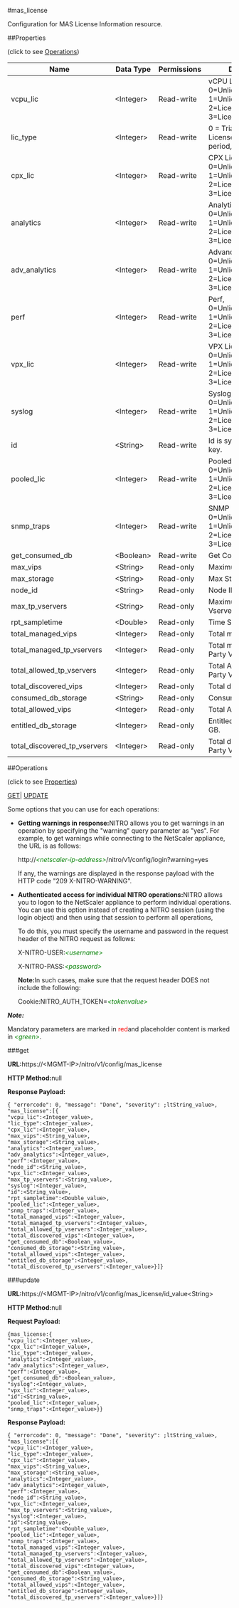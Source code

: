 #mas_license

Configuration for MAS License Information resource.


##Properties 
<span>(click to see [Operations](#opera))</span>


<table><thead><tr><th>Name</th><th>Data Type</th><th>Permissions</th><th>Description</th></tr></thead><tbody><tr><td>vcpu_lic</td><td>&lt;Integer></td><td>Read-write</td><td>vCPU Licenses, 0=Unlicensed/Disabled, 1=Unlicensed/Enabled, 2=Licensed/Disabled, 3=Licensed/Enabled.</td></tr><tr><td>lic_type</td><td>&lt;Integer></td><td>Read-write</td><td>0 = Trial Period, 1 = Licensed, 2 = Grace period, 3 = unlicensed.</td></tr><tr><td>cpx_lic</td><td>&lt;Integer></td><td>Read-write</td><td>CPX Licenses, 0=Unlicensed/Disabled, 1=Unlicensed/Enabled, 2=Licensed/Disabled, 3=Licensed/Enabled.</td></tr><tr><td>analytics</td><td>&lt;Integer></td><td>Read-write</td><td>Analytics, 0=Unlicensed/Disabled, 1=Unlicensed/Enabled, 2=Licensed/Disabled, 3=Licensed/Enabled.</td></tr><tr><td>adv_analytics</td><td>&lt;Integer></td><td>Read-write</td><td>Advanced Analytics, 0=Unlicensed/Disabled, 1=Unlicensed/Enabled, 2=Licensed/Disabled, 3=Licensed/Enabled.</td></tr><tr><td>perf</td><td>&lt;Integer></td><td>Read-write</td><td>Perf, 0=Unlicensed/Disabled, 1=Unlicensed/Enabled, 2=Licensed/Disabled, 3=Licensed/Enabled.</td></tr><tr><td>vpx_lic</td><td>&lt;Integer></td><td>Read-write</td><td>VPX Licenses, 0=Unlicensed/Disabled, 1=Unlicensed/Enabled, 2=Licensed/Disabled, 3=Licensed/Enabled.</td></tr><tr><td>syslog</td><td>&lt;Integer></td><td>Read-write</td><td>Syslog, 0=Unlicensed/Disabled, 1=Unlicensed/Enabled, 2=Licensed/Disabled, 3=Licensed/Enabled.</td></tr><tr><td>id</td><td>&lt;String></td><td>Read-write</td><td>Id is system generated key.</td></tr><tr><td>pooled_lic</td><td>&lt;Integer></td><td>Read-write</td><td>Pooled Licenses, 0=Unlicensed/Disabled, 1=Unlicensed/Enabled, 2=Licensed/Disabled, 3=Licensed/Enabled.</td></tr><tr><td>snmp_traps</td><td>&lt;Integer></td><td>Read-write</td><td>SNMP Traps, 0=Unlicensed/Disabled, 1=Unlicensed/Enabled, 2=Licensed/Disabled, 3=Licensed/Enabled.</td></tr><tr><td>get_consumed_db</td><td>&lt;Boolean></td><td>Read-write</td><td>Get Consumed DB.</td></tr><tr><td>max_vips</td><td>&lt;String></td><td>Read-only</td><td>Maximum VIPs.</td></tr><tr><td>max_storage</td><td>&lt;String></td><td>Read-only</td><td>Max Storage.</td></tr><tr><td>node_id</td><td>&lt;String></td><td>Read-only</td><td>Node ID.</td></tr><tr><td>max_tp_vservers</td><td>&lt;String></td><td>Read-only</td><td>Maximum Third Party Vservers.</td></tr><tr><td>rpt_sampletime</td><td>&lt;Double></td><td>Read-only</td><td>Time Stamp.</td></tr><tr><td>total_managed_vips</td><td>&lt;Integer></td><td>Read-only</td><td>Total managed VIPs.</td></tr><tr><td>total_managed_tp_vservers</td><td>&lt;Integer></td><td>Read-only</td><td>Total managed Third Party Vservers.</td></tr><tr><td>total_allowed_tp_vservers</td><td>&lt;Integer></td><td>Read-only</td><td>Total Allowed Third Party Vservres.</td></tr><tr><td>total_discovered_vips</td><td>&lt;Integer></td><td>Read-only</td><td>Total discovered VIPs.</td></tr><tr><td>consumed_db_storage</td><td>&lt;String></td><td>Read-only</td><td>Consumed DB storage.</td></tr><tr><td>total_allowed_vips</td><td>&lt;Integer></td><td>Read-only</td><td>Total Allowed VIPs.</td></tr><tr><td>entitled_db_storage</td><td>&lt;Integer></td><td>Read-only</td><td>Entitled DB storage in GB.</td></tr><tr><td>total_discovered_tp_vservers</td><td>&lt;Integer></td><td>Read-only</td><td>Total discovered Third Party Vservres.</td></tr></tbody></table>
##Operations 
<span>(click to see [Properties](#prope))</span>


[GET]()| [UPDATE](#u)


Some options that you can use for each operations:
<ul><li><p><b>Getting warnings in response:</b>NITRO allows you to get warnings in an operation by specifying the "warning" query parameter as "yes". For example, to get warnings while connecting to the NetScaler appliance, the URL is as follows:</p><p>http://<span style="color:green;font-style:italic;">&lt;netscaler-ip-address&gt;</span>/nitro/v1/config/login?warning=yes</p><p>If any, the warnings are displayed in the response payload with the HTTP code "209 X-NITRO-WARNING".</p></li><li><p><b>Authenticated access for individual NITRO operations:</b>NITRO allows you to logon to the NetScaler appliance to perform individual operations. You can use this option instead of creating a NITRO session (using the login object) and then using that session to perform all operations,</p><p>To do this, you must specify the username and password in the request header of the NITRO request as follows:</p><p>X-NITRO-USER:<span style="color:green;font-style:italic;">&lt;username&gt;</span></p><p>X-NITRO-PASS:<span style="color:green;font-style:italic;">&lt;password&gt;</span></p><p><b>Note:</b>In such cases, make sure that the request header DOES not include the following:</p><p>Cookie:NITRO_AUTH_TOKEN=<span style="color:green;font-style:italic;">&lt;tokenvalue&gt;</span></p></li></ul>



***Note:*** 
Mandatory parameters are marked in <span style="color:#FF0000;">red</span>and placeholder content is marked in <span style="color:green;font-style:italic">&lt;green&gt;</span>.

###get



<b>URL:</b>https://&lt;MGMT-IP&gt;/nitro/v1/config/mas_license
<b>HTTP Method:</b>null
<b>Response Payload: </b>```{ "errorcode": 0, "message": "Done", "severity": ;ltString_value>, "mas_license":[{"vcpu_lic":<Integer_value>,"lic_type":<Integer_value>,"cpx_lic":<Integer_value>,"max_vips":<String_value>,"max_storage":<String_value>,"analytics":<Integer_value>,"adv_analytics":<Integer_value>,"perf":<Integer_value>,"node_id":<String_value>,"vpx_lic":<Integer_value>,"max_tp_vservers":<String_value>,"syslog":<Integer_value>,"id":<String_value>,"rpt_sampletime":<Double_value>,"pooled_lic":<Integer_value>,"snmp_traps":<Integer_value>,"total_managed_vips":<Integer_value>,"total_managed_tp_vservers":<Integer_value>,"total_allowed_tp_vservers":<Integer_value>,"total_discovered_vips":<Integer_value>,"get_consumed_db":<Boolean_value>,"consumed_db_storage":<String_value>,"total_allowed_vips":<Integer_value>,"entitled_db_storage":<Integer_value>,"total_discovered_tp_vservers":<Integer_value>}]}```



###update



<b>URL:</b>https://&lt;MGMT-IP&gt;/nitro/v1/config/mas_license/id_value&lt;String&gt;
<b>HTTP Method:</b>null
<b>Request Payload: </b>```{mas_license:{"vcpu_lic":<Integer_value>,"cpx_lic":<Integer_value>,"lic_type":<Integer_value>,"analytics":<Integer_value>,"adv_analytics":<Integer_value>,"perf":<Integer_value>,"get_consumed_db":<Boolean_value>,"syslog":<Integer_value>,"vpx_lic":<Integer_value>,"id":<String_value>,"pooled_lic":<Integer_value>,"snmp_traps":<Integer_value>}}```
<b>Response Payload: </b>```{ "errorcode": 0, "message": "Done", "severity": ;ltString_value>, "mas_license":[{"vcpu_lic":<Integer_value>,"lic_type":<Integer_value>,"cpx_lic":<Integer_value>,"max_vips":<String_value>,"max_storage":<String_value>,"analytics":<Integer_value>,"adv_analytics":<Integer_value>,"perf":<Integer_value>,"node_id":<String_value>,"vpx_lic":<Integer_value>,"max_tp_vservers":<String_value>,"syslog":<Integer_value>,"id":<String_value>,"rpt_sampletime":<Double_value>,"pooled_lic":<Integer_value>,"snmp_traps":<Integer_value>,"total_managed_vips":<Integer_value>,"total_managed_tp_vservers":<Integer_value>,"total_allowed_tp_vservers":<Integer_value>,"total_discovered_vips":<Integer_value>,"get_consumed_db":<Boolean_value>,"consumed_db_storage":<String_value>,"total_allowed_vips":<Integer_value>,"entitled_db_storage":<Integer_value>,"total_discovered_tp_vservers":<Integer_value>}]}```



